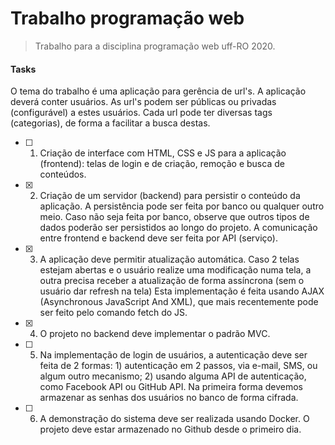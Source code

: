 # Trabalho programação web

> Trabalho para a disciplina programação web uff-RO 2020.

#### Tasks
O tema do trabalho é uma aplicação para gerência de url's. A aplicação deverá conter usuários. As url's podem ser públicas ou privadas (configurável) a estes usuários. Cada url pode ter diversas tags (categorias), de forma a facilitar a busca destas.
 - [ ] 1) Criação de interface com HTML, CSS e JS para a aplicação (frontend): telas de login e de criação, remoção e busca de conteúdos.
 - [x] 2) Criação de um servidor (backend) para persistir o conteúdo da aplicação. A persistência pode ser feita por banco ou qualquer outro meio. Caso não seja feita por banco, observe que outros tipos de dados poderão ser persistidos ao longo do projeto. A comunicação entre frontend e backend deve ser feita por API (serviço).
 - [x] 3) A aplicação deve permitir atualização automática. Caso 2 telas estejam abertas e o usuário realize uma modificação numa tela, a outra precisa receber a atualização de forma assíncrona (sem o usuário dar refresh na tela) Esta implementação é feita usando AJAX (Asynchronous JavaScript And XML), que mais recentemente pode ser feito pelo comando fetch do JS. 
 - [x] 4) O projeto no backend deve implementar o padrão MVC.
 - [ ] 5) Na implementação de login de usuários, a autenticação deve ser feita de 2 formas: 1) autenticação em 2 passos, via e-mail, SMS, ou algum outro mecanismo; 2) usando alguma API de autenticação, como Facebook API ou GitHub API. Na primeira forma devemos armazenar as senhas dos usuários no banco de forma cifrada. 
 - [ ] 6) A demonstração do sistema deve ser realizada usando Docker. O projeto deve estar armazenado no Github desde o primeiro dia.

